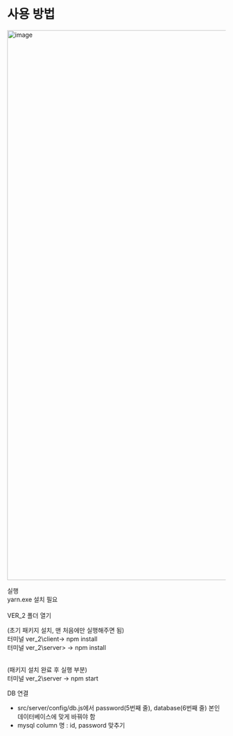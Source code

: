 # 사용 방법
<img width="1267" alt="image" src="https://user-images.githubusercontent.com/99964694/219995996-d0a104ce-029d-40a2-be1f-892260e508aa.png">

실행 <br>
yarn.exe 설치 필요 <br>
<br>
VER_2 폴더 열기<br>

(초기 패키지 설치, 맨 처음에만 실행해주면 됨)<br>
터미널 ver_2\client-> npm install <br>
터미널 ver_2\server> -> npm install

<br>
(패키지 설치 완료 후 실행 부분)<br>
터미널 ver_2\server -> npm start

DB 연결<br>
- src/server/config/db.js에서 password(5번째 줄), database(6번째 줄) 본인 데이터베이스에 맞게 바꿔야 함 <br>
- mysql column 명 : id, password 맞추기

